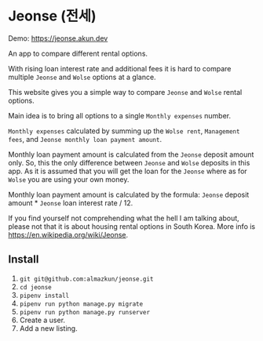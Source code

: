 # Jeonse (전세)

Demo: https://jeonse.akun.dev

An app to compare different rental options. 

With rising loan interest rate and additional fees it is hard to compare multiple `Jeonse` and `Wolse` options at a glance. 

This website gives you a simple way to compare `Jeonse` and `Wolse` rental options. 

Main idea is to bring all options to a single `Monthly expenses` number.

`Monthly expenses` calculated by summing up the `Wolse rent`, `Management fees`, and `Jeonse monthly loan payment amount`.

Monthly loan payment amount is calculated from the `Jeonse` deposit amount only. So, this the only difference between `Jeonse` and `Wolse` deposits in this app. As it is assumed that you will get the loan for the `Jeonse` where as for `Wolse` you are using your own money.

Monthly loan payment amount is calculated by the formula: `Jeonse` deposit amount * `Jeonse` loan interest rate / 12.

If you find yourself not comprehending what the hell I am talking about, please not that it is about housing rental options in South Korea. More info is https://en.wikipedia.org/wiki/Jeonse.

## Install
1. `git git@github.com:almazkun/jeonse.git`
1. `cd jeonse`
1. `pipenv install`
1. `pipenv run python manage.py migrate`
1. `pipenv run python manage.py runserver`
1. Create a user.
1. Add a new listing.



